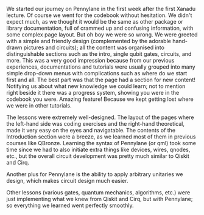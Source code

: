 We started our journey on Pennylane in the first week after the first Xanadu lecture.
Of course we went for the codebook without hesitation. We didn't expect much, as we thought it would be the same as other package or library documentation, full of crammed up and confusing information, with some complex page layout.
But oh boy we were so wrong.
We were greeted with a simple and friendly design (complemented by the adorable hand-drawn pictures and circuits); all the content was organised into distinguishable sections such as the intro, single qubit gates, circuits, and more.
This was a very good impression because from our previous experiences, documentations and tutorials were usually grouped into many simple drop-down menus with complications such as where do we start first and all.
The best part was that the page had a section for new content! Notifying us about what new knowledge we could learn; not to mention right beside it there was a progress system, showing you were in the codebook you were. Amazing feature! Because we kept getting lost where we were in other tutorials.

The lessons were extremely well-designed. The layout of the pages where the left-hand side was coding exercises and the right-hand theoretical, made it very easy on the eyes and navigatable.
The contents of the Introduction section were a breeze, as we learned most of them in previous courses like QBronze.
Learning the syntax of Pennylane (or qml) took some time since we had to also initiate extra things like devices, wires, qnodes, etc., but the overall circuit development was pretty much similar to Qiskit and Cirq.

Another plus for Pennylane is the ability to apply arbitrary unitaries we design, which makes circuit design much easier.

Other lessons (various gates, quantum mechanics, algorithms, etc.) were just implementing what we knew from Qiskit and Cirq, but with Pennylane; so everything we learned went perfectly smoothly.

